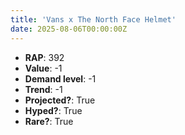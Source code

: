 ```yaml
---
title: 'Vans x The North Face Helmet'
date: 2025-08-06T00:00:00Z
---
```

- **RAP**: 392
- **Value**: -1
- **Demand level**: -1
- **Trend**: -1
- **Projected?**: True
- **Hyped?**: True
- **Rare?**: True
